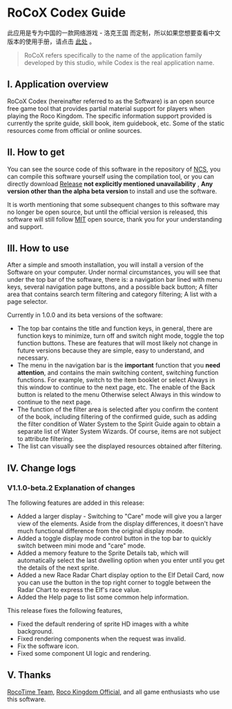 # RoCoX Codex Guide

此应用是专为中国的一款网络游戏 - 洛克王国 而定制，所以如果您想要查看中文版本的使用手册，请点击 [此处](./README.md) 。

> RoCoX refers specifically to the name of the application family developed by this studio, while Codex is the real application name.

## I. Application overview

RoCoX Codex (hereinafter referred to as the Software) is an open source free game tool that provides partial material support for players when playing the Roco Kingdom. The specific information support provided is currently the sprite guide, skill book, item guidebook, etc. Some of the static resources come from official or online sources.

## II. How to get

You can see the source code of this software in the repository of [NCS](https://github.com/NeserCode-Studio), you can compile this software yourself using the compilation tool, or you can directly download [Release](https://github.com/NeserCode-Studio/Roco-Codex/releases) **not explicitly mentioned unavailability** , **Any version other than the alpha beta version** to install and use the software.

It is worth mentioning that some subsequent changes to this software may no longer be open source, but until the official version is released, this software will still follow [MIT](./LICENSE) open source, thank you for your understanding and support.

## III. How to use

After a simple and smooth installation, you will install a version of the Software on your computer.
Under normal circumstances, you will see that under the top bar of the software, there is: a navigation bar lined with menu keys, several navigation page buttons, and a possible back button; A filter area that contains search term filtering and category filtering; A list with a page selector.

Currently in 1.0.0 and its beta versions of the software:

- The top bar contains the title and function keys, in general, there are function keys to minimize, turn off and switch night mode, toggle the top function buttons. These are features that will most likely not change in future versions because they are simple, easy to understand, and necessary.
- The menu in the navigation bar is the **important** function that you **need attention**, and contains the main switching content, switching function functions. For example, switch to the item booklet or select Always in this window to continue to the next page, etc. The enable of the Back button is related to the menu Otherwise select Always in this window to continue to the next page.
- The function of the filter area is selected after you confirm the content of the book, including filtering of the confirmed guide, such as adding the filter condition of Water System to the Spirit Guide again to obtain a separate list of Water System Wizards. Of course, items are not subject to attribute filtering.
- The list can visually see the displayed resources obtained after filtering.

## IV. Change logs

### V1.1.0-beta.2 Explanation of changes

The following features are added in this release:

- Added a larger display - Switching to "Care" mode will give you a larger view of the elements. Aside from the display differences, it doesn't have much functional difference from the original display mode.
- Added a toggle display mode control button in the top bar to quickly switch between mini mode and "care" mode.
- Added a memory feature to the Sprite Details tab, which will automatically select the last dwelling option when you enter until you get the details of the next sprite.
- Added a new Race Radar Chart display option to the Elf Detail Card, now you can use the button in the top right corner to toggle between the Radar Chart to express the Elf's race value.
- Added the Help page to list some common help information.

This release fixes the following features,

- Fixed the default rendering of sprite HD images with a white background.
- Fixed rendering components when the request was invalid.
- Fix the software icon.
- Fixed some component UI logic and rendering.

## V. Thanks

[RocoTime Team](https://rocotime.com), [Roco Kingdom Official](https://17roco.com), and all game enthusiasts who use this software.
